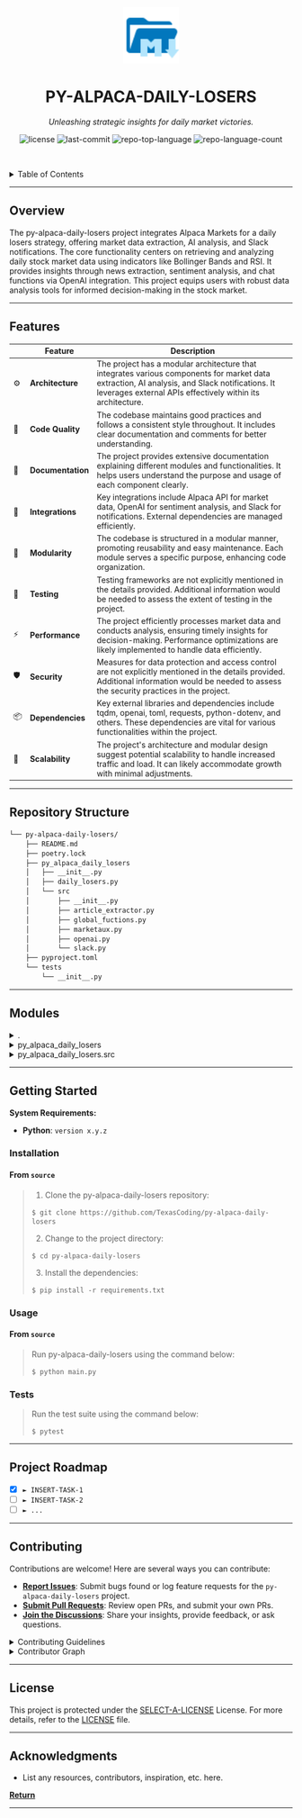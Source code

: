 <p align="center">
  <img src="https://raw.githubusercontent.com/PKief/vscode-material-icon-theme/ec559a9f6bfd399b82bb44393651661b08aaf7ba/icons/folder-markdown-open.svg" width="100" alt="project-logo">
</p>
<p align="center">
    <h1 align="center">PY-ALPACA-DAILY-LOSERS</h1>
</p>
<p align="center">
    <em>Unleashing strategic insights for daily market victories.</em>
</p>
<p align="center">
	<img src="https://img.shields.io/github/license/TexasCoding/py-alpaca-daily-losers?style=default&logo=opensourceinitiative&logoColor=white&color=0080ff" alt="license">
	<img src="https://img.shields.io/github/last-commit/TexasCoding/py-alpaca-daily-losers?style=default&logo=git&logoColor=white&color=0080ff" alt="last-commit">
	<img src="https://img.shields.io/github/languages/top/TexasCoding/py-alpaca-daily-losers?style=default&color=0080ff" alt="repo-top-language">
	<img src="https://img.shields.io/github/languages/count/TexasCoding/py-alpaca-daily-losers?style=default&color=0080ff" alt="repo-language-count">
<p>
<p align="center">
	<!-- default option, no dependency badges. -->
</p>

<br><!-- TABLE OF CONTENTS -->
<details>
  <summary>Table of Contents</summary><br>

- [ Overview](#-overview)
- [ Features](#-features)
- [ Repository Structure](#-repository-structure)
- [ Modules](#-modules)
- [ Getting Started](#-getting-started)
  - [ Installation](#-installation)
  - [ Usage](#-usage)
  - [ Tests](#-tests)
- [ Project Roadmap](#-project-roadmap)
- [ Contributing](#-contributing)
- [ License](#-license)
- [ Acknowledgments](#-acknowledgments)
</details>
<hr>

##  Overview

The py-alpaca-daily-losers project integrates Alpaca Markets for a daily losers strategy, offering market data extraction, AI analysis, and Slack notifications. The core functionality centers on retrieving and analyzing daily stock market data using indicators like Bollinger Bands and RSI. It provides insights through news extraction, sentiment analysis, and chat functions via OpenAI integration. This project equips users with robust data analysis tools for informed decision-making in the stock market.

---

##  Features

|    |   Feature         | Description |
|----|-------------------|---------------------------------------------------------------|
| ⚙️  | **Architecture**  | The project has a modular architecture that integrates various components for market data extraction, AI analysis, and Slack notifications. It leverages external APIs effectively within its architecture. |
| 🔩 | **Code Quality**  | The codebase maintains good practices and follows a consistent style throughout. It includes clear documentation and comments for better understanding. |
| 📄 | **Documentation** | The project provides extensive documentation explaining different modules and functionalities. It helps users understand the purpose and usage of each component clearly. |
| 🔌 | **Integrations**  | Key integrations include Alpaca API for market data, OpenAI for sentiment analysis, and Slack for notifications. External dependencies are managed efficiently. |
| 🧩 | **Modularity**    | The codebase is structured in a modular manner, promoting reusability and easy maintenance. Each module serves a specific purpose, enhancing code organization. |
| 🧪 | **Testing**       | Testing frameworks are not explicitly mentioned in the details provided. Additional information would be needed to assess the extent of testing in the project. |
| ⚡️  | **Performance**   | The project efficiently processes market data and conducts analysis, ensuring timely insights for decision-making. Performance optimizations are likely implemented to handle data efficiently. |
| 🛡️ | **Security**      | Measures for data protection and access control are not explicitly mentioned in the details provided. Additional information would be needed to assess the security practices in the project. |
| 📦 | **Dependencies**  | Key external libraries and dependencies include tqdm, openai, toml, requests, python-dotenv, and others. These dependencies are vital for various functionalities within the project. |
| 🚀 | **Scalability**   | The project's architecture and modular design suggest potential scalability to handle increased traffic and load. It can likely accommodate growth with minimal adjustments. |

---

##  Repository Structure

```sh
└── py-alpaca-daily-losers/
    ├── README.md
    ├── poetry.lock
    ├── py_alpaca_daily_losers
    │   ├── __init__.py
    │   ├── daily_losers.py
    │   └── src
    │       ├── __init__.py
    │       ├── article_extractor.py
    │       ├── global_fuctions.py
    │       ├── marketaux.py
    │       ├── openai.py
    │       └── slack.py
    ├── pyproject.toml
    └── tests
        └── __init__.py
```

---

##  Modules

<details closed><summary>.</summary>

| File                                                                                               | Summary                                                                                                                                                                                                                      |
| ---                                                                                                | ---                                                                                                                                                                                                                          |
| [pyproject.toml](https://github.com/TexasCoding/py-alpaca-daily-losers/blob/master/pyproject.toml) | Implements Alpaca Markets integration for Daily Losers strategy using py-alpaca-api. Incorporates critical features for market data extraction, AI integration, and Slack notifications within the repositorys architecture. |

</details>

<details closed><summary>py_alpaca_daily_losers</summary>

| File                                                                                                                        | Summary                                                                                                                                                                                                                                                                                                                                                                                                                                                                                                                                            |
| ---                                                                                                                         | ---                                                                                                                                                                                                                                                                                                                                                                                                                                                                                                                                                |
| [daily_losers.py](https://github.com/TexasCoding/py-alpaca-daily-losers/blob/master/py_alpaca_daily_losers/daily_losers.py) | The `daily_losers.py` file in the `py-alpaca-daily-losers` repository serves as a crucial component for retrieving and analyzing daily stock market data. It leverages various modules such as Bollinger Bands and RSI Indicator to calculate key indicators. Additionally, it integrates external APIs for news extraction and open-source tools for effective data processing. The script pulls relevant market data and conducts in-depth analysis to provide valuable insights for decision-making within the parent repositorys architecture. |

</details>

<details closed><summary>py_alpaca_daily_losers.src</summary>

| File                                                                                                                                      | Summary                                                                                                                                                                                                   |
| ---                                                                                                                                       | ---                                                                                                                                                                                                       |
| [slack.py](https://github.com/TexasCoding/py-alpaca-daily-losers/blob/master/py_alpaca_daily_losers/src/slack.py)                         | Defines a class to send messages to a Slack channel based on provided parameters. Handles sending messages or printing if Slack token is missing. Implements error handling for message sending failures. |
| [openai.py](https://github.com/TexasCoding/py-alpaca-daily-losers/blob/master/py_alpaca_daily_losers/src/openai.py)                       | Implements OpenAI chat and sentiment analysis functions using API keys for financial news within the repositorys architecture.                                                                            |
| [marketaux.py](https://github.com/TexasCoding/py-alpaca-daily-losers/blob/master/py_alpaca_daily_losers/src/marketaux.py)                 | Retrieves recent news links related to a given stock symbol using the MarketAux API. Parses the response to extract valid URLs for further processing within the repositorys architecture.                |
| [global_fuctions.py](https://github.com/TexasCoding/py-alpaca-daily-losers/blob/master/py_alpaca_daily_losers/src/global_fuctions.py)     | Sends messages to Slack based on production environment; utilizes environment variables for settings.                                                                                                     |
| [article_extractor.py](https://github.com/TexasCoding/py-alpaca-daily-losers/blob/master/py_alpaca_daily_losers/src/article_extractor.py) | Extracts article content from URLs using API key-Truncates long text if needed-Retrieves article title and content snippets-Handles API requests and response processing                                  |

</details>

---

##  Getting Started

**System Requirements:**

* **Python**: `version x.y.z`

###  Installation

<h4>From <code>source</code></h4>

> 1. Clone the py-alpaca-daily-losers repository:
>
> ```console
> $ git clone https://github.com/TexasCoding/py-alpaca-daily-losers
> ```
>
> 2. Change to the project directory:
> ```console
> $ cd py-alpaca-daily-losers
> ```
>
> 3. Install the dependencies:
> ```console
> $ pip install -r requirements.txt
> ```

###  Usage

<h4>From <code>source</code></h4>

> Run py-alpaca-daily-losers using the command below:
> ```console
> $ python main.py
> ```

###  Tests

> Run the test suite using the command below:
> ```console
> $ pytest
> ```

---

##  Project Roadmap

- [X] `► INSERT-TASK-1`
- [ ] `► INSERT-TASK-2`
- [ ] `► ...`

---

##  Contributing

Contributions are welcome! Here are several ways you can contribute:

- **[Report Issues](https://github.com/TexasCoding/py-alpaca-daily-losers/issues)**: Submit bugs found or log feature requests for the `py-alpaca-daily-losers` project.
- **[Submit Pull Requests](https://github.com/TexasCoding/py-alpaca-daily-losers/blob/main/CONTRIBUTING.md)**: Review open PRs, and submit your own PRs.
- **[Join the Discussions](https://github.com/TexasCoding/py-alpaca-daily-losers/discussions)**: Share your insights, provide feedback, or ask questions.

<details closed>
<summary>Contributing Guidelines</summary>

1. **Fork the Repository**: Start by forking the project repository to your github account.
2. **Clone Locally**: Clone the forked repository to your local machine using a git client.
   ```sh
   git clone https://github.com/TexasCoding/py-alpaca-daily-losers
   ```
3. **Create a New Branch**: Always work on a new branch, giving it a descriptive name.
   ```sh
   git checkout -b new-feature-x
   ```
4. **Make Your Changes**: Develop and test your changes locally.
5. **Commit Your Changes**: Commit with a clear message describing your updates.
   ```sh
   git commit -m 'Implemented new feature x.'
   ```
6. **Push to github**: Push the changes to your forked repository.
   ```sh
   git push origin new-feature-x
   ```
7. **Submit a Pull Request**: Create a PR against the original project repository. Clearly describe the changes and their motivations.
8. **Review**: Once your PR is reviewed and approved, it will be merged into the main branch. Congratulations on your contribution!
</details>

<details closed>
<summary>Contributor Graph</summary>
<br>
<p align="center">
   <a href="https://github.com{/TexasCoding/py-alpaca-daily-losers/}graphs/contributors">
      <img src="https://contrib.rocks/image?repo=TexasCoding/py-alpaca-daily-losers">
   </a>
</p>
</details>

---

##  License

This project is protected under the [SELECT-A-LICENSE](https://choosealicense.com/licenses) License. For more details, refer to the [LICENSE](https://choosealicense.com/licenses/) file.

---

##  Acknowledgments

- List any resources, contributors, inspiration, etc. here.

[**Return**](#-overview)

---
